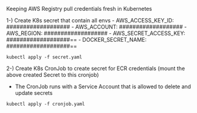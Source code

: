 Keeping AWS Registry pull credentials fresh in Kubernetes

1-) Create K8s secret that contain all envs 
    - AWS_ACCESS_KEY_ID: ###################
    - AWS_ACCOUNT: ###################
    - AWS_REGION: ###################
    - AWS_SECRET_ACCESS_KEY: ###################==
    - DOCKER_SECRET_NAME: ###################==
```shell
kubectl apply -f secret.yaml
```    
2-) Create K8s CronJob to create secret for ECR credentials (mount the above created Secret to this cronjob)
   - The CronJob runs with a Service Account that is allowed to delete and update secrets
```shell
kubectl apply -f cronjob.yaml
```       
